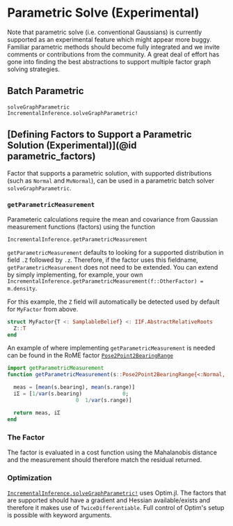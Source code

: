 
# Parametric Solve (Experimental)

Note that parametric solve (i.e. conventional Gaussians) is currently supported as an experimental feature which might appear more buggy.  Familiar parametric methods should become fully integrated and we invite comments or contributions from the community.  A great deal of effort has gone into finding the best abstractions to support multiple factor graph solving strategies.

## Batch Parametric

```@docs
solveGraphParametric
IncrementalInference.solveGraphParametric!
```

## [Defining Factors to Support a Parametric Solution (Experimental)](@id parametric_factors)

Factor that supports a parametric solution, with supported distributions (such as `Normal` and `MvNormal`), can be used in a parametric batch solver `solveGraphParametric`. 


### `getParametricMeasurement`

Parameteric calculations require the mean and covariance from Gaussian measurement functions (factors) using the function

```@docs
IncrementalInference.getParametricMeasurement
```

`getParametricMeasurement` defaults to looking for a supported distribution in field `.Z` followed by `.z`. Therefore, if the factor uses this fieldname, `getParametricMeasurement` does not need to be extended.  You can extend by simply implementing, for example, your own `IncrementalInference.getParametricMeasurement(f::OtherFactor) = m.density`.

For this example, the `Z` field will automatically be detected used by default for `MyFactor` from above.

```julia
struct MyFactor{T <: SamplableBelief} <: IIF.AbstractRelativeRoots
  Z::T
end
```

An example of where implementing `getParametricMeasurement` is needed can be found in the RoME factor [`Pose2Point2BearingRange`](@ref)
```julia
import getParametricMeasurement
function getParametricMeasurement(s::Pose2Point2BearingRange{<:Normal, <:Normal})

  meas = [mean(s.bearing), mean(s.range)]
  iΣ = [1/var(s.bearing)             0;
                      0  1/var(s.range)]

  return meas, iΣ
end
```

### The Factor
The factor is evaluated in a cost function using the Mahalanobis distance and the measurement should therefore match the residual returned.  

### Optimization
[`IncrementalInference.solveGraphParametric!`](@ref) uses Optim.jl. The factors that are supported should have a gradient and Hessian available/exists and therefore it makes use of `TwiceDifferentiable`. Full control of Optim's setup is possible with keyword arguments.  


